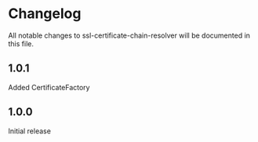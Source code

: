 # Changelog

All notable changes to ssl-certificate-chain-resolver will be documented in this file.

## 1.0.1
Added CertificateFactory

## 1.0.0
Initial release